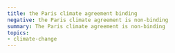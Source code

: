 ```yaml
---
title: the Paris climate agreement binding
negative: the Paris climate agreement is non-binding
summary: The Paris climate agreement is non-binding
topics:
- climate-change
---
```

